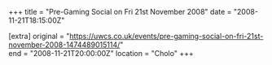 +++
title = "Pre-Gaming Social on Fri 21st November 2008"
date = "2008-11-21T18:15:00Z"

[extra]
original = "https://uwcs.co.uk/events/pre-gaming-social-on-fri-21st-november-2008-1474489015114/"    
end = "2008-11-21T20:00:00Z"
location = "Cholo"
+++



